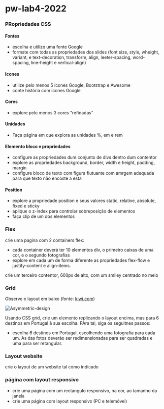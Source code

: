 # pw-lab4-2022

### PRopriedades CSS
#### Fontes
* escolha e utilize uma fonte Google
* formate com todas as propriedades dos slides (font size, style, wheight, variant, e text-decoration, transform, align, leeter-spacing, word-spacing, line-height e vertical-align)

#### Icones
* utilize pelo menos 5 ícones Google, Bootstrap e Awesome 
* conte história com ícones Google

#### Cores
* explore pelo menos 3 cores "refinadas"


#### Unidades
* Faça página em que explora as unidades %, em e rem 

#### Elemento bloco e propriedades
* configure as propriedades dum conjunto de divs dentro dum contentor
* explore as propriedades background, border, width e height, padding, margin
* configure bloco de texto com figura flutuante com amrgem adequada para que texto não encoste a esta

#### Position
* explore a propriedade position e seus valores static, relative, absolute, fixed e sticky
* aplique o z-index para controlar sobreposição de elementos
* faça clip de um dos elementos


### Flex
crie uma pagina com 2 containers flex:
* cada container deverá ter 10 elementos div, o primeiro caixas de uma cor, e o segundo fotografias
* explore em cada um de forma diferente as propriedades flex-flow e justify-content e align-items.

crie um terceiro contentor, 600px de alto, com um smiley centrado no meio

### Grid
Observe o layout em baixo (fonte: [kiwi.com](https://www.kiwi.com/pt))

![Asymmetric-design](https://user-images.githubusercontent.com/42048382/158484887-93d19749-13b2-41e6-8906-f6322a668b47.jpg)

Usando CSS grid, crie um elemento replicando o layout encima, mas para 6 destinos em Portugal à sua escolha. PAra tal, siga os seguitnes passos:
* escolha 6 destinos em Portugal, escolhendo uma fotografia para cada um. As das fotos deveráo ser redimensionadas para ser quadradas e uma para ser retangular.

### Layout website
crie o layout de um website tal como indicado

### página com layout responsivo
* crie uma página com um rectangulo responsivo, na cor, ao tamanho da janela
* crie uma página com layout responsivo (PC e telemóvel)

